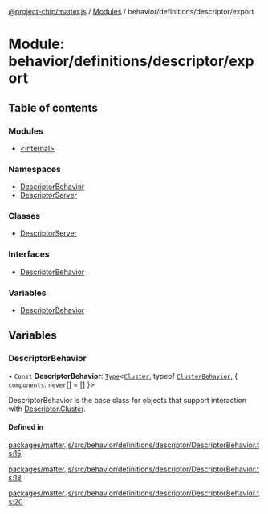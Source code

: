 [@project-chip/matter.js](../README.md) / [Modules](../modules.md) / behavior/definitions/descriptor/export

# Module: behavior/definitions/descriptor/export

## Table of contents

### Modules

- [\<internal\>](behavior_definitions_descriptor_export._internal_.md)

### Namespaces

- [DescriptorBehavior](behavior_definitions_descriptor_export.DescriptorBehavior.md)
- [DescriptorServer](behavior_definitions_descriptor_export.DescriptorServer.md)

### Classes

- [DescriptorServer](../classes/behavior_definitions_descriptor_export.DescriptorServer-1.md)

### Interfaces

- [DescriptorBehavior](../interfaces/behavior_definitions_descriptor_export.DescriptorBehavior-1.md)

### Variables

- [DescriptorBehavior](behavior_definitions_descriptor_export.md#descriptorbehavior)

## Variables

### DescriptorBehavior

• `Const` **DescriptorBehavior**: [`Type`](../interfaces/behavior_cluster_export.ClusterBehavior.Type.md)\<[`Cluster`](../interfaces/cluster_export.Descriptor.Cluster.md), typeof [`ClusterBehavior`](behavior_cluster_export.ClusterBehavior.md), \{ `components`: `never`[] = [] }\>

DescriptorBehavior is the base class for objects that support interaction with [Descriptor.Cluster](cluster_export.Descriptor.md#cluster).

#### Defined in

[packages/matter.js/src/behavior/definitions/descriptor/DescriptorBehavior.ts:15](https://github.com/project-chip/matter.js/blob/c0d55745d5279e16fdfaa7d2c564daa31e19c627/packages/matter.js/src/behavior/definitions/descriptor/DescriptorBehavior.ts#L15)

[packages/matter.js/src/behavior/definitions/descriptor/DescriptorBehavior.ts:18](https://github.com/project-chip/matter.js/blob/c0d55745d5279e16fdfaa7d2c564daa31e19c627/packages/matter.js/src/behavior/definitions/descriptor/DescriptorBehavior.ts#L18)

[packages/matter.js/src/behavior/definitions/descriptor/DescriptorBehavior.ts:20](https://github.com/project-chip/matter.js/blob/c0d55745d5279e16fdfaa7d2c564daa31e19c627/packages/matter.js/src/behavior/definitions/descriptor/DescriptorBehavior.ts#L20)
